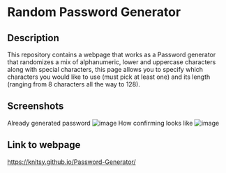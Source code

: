 # Random Password Generator 

## Description

This repository contains a webpage that works as a Password generator that randomizes a mix of alphanumeric, lower and uppercase characters along with special characters, this page allows you to specify which characters you would like to use (must pick at least one) and its length (ranging from 8 characters all the way to 128).

## Screenshots
Already generated password
![image](https://github.com/Knitsy/Password-Generator/assets/131091408/1375e435-f2c2-4b4b-8cf6-c2757f03a71f)
How confirming looks like
![image](https://github.com/Knitsy/Password-Generator/assets/131091408/9f256f7b-6088-4b56-b217-7f540e98ad5f)

## Link to webpage

https://knitsy.github.io/Password-Generator/
